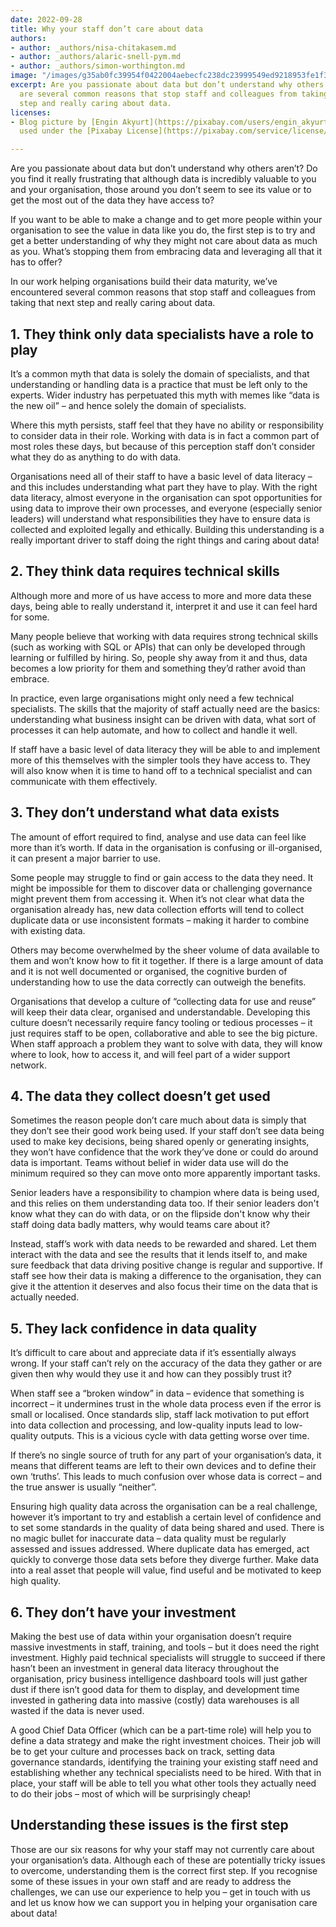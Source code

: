 ```yaml
---
date: 2022-09-28
title: Why your staff don’t care about data
authors:
- author: _authors/nisa-chitakasem.md
- author: _authors/alaric-snell-pym.md
- author: _authors/simon-worthington.md
image: "/images/g35ab0fc39954f0422004aebecfc238dc23999549ed9218953fe1f3feeaf23a07ee09fbc579403268c3ebcf22d9254a1d652aaca7e2fe832470e0bd9394143adda1af6defbdda72b397768c23eeb3ea05_1280-1.jpg"
excerpt: Are you passionate about data but don’t understand why others aren’t? There
  are several common reasons that stop staff and colleagues from taking that next
  step and really caring about data.
licenses:
- Blog picture by [Engin Akyurt](https://pixabay.com/users/engin_akyurt-3656355/)
  used under the [Pixabay License](https://pixabay.com/service/license/).

---
```

Are you passionate about data but don’t understand why others aren’t? Do you find it really frustrating that although data is incredibly valuable to you and your organisation, those around you don’t seem to see its value or to get the most out of the data they have access to?

If you want to be able to make a change and to get more people within your organisation to see the value in data like you do, the first step is to try and get a better understanding of why they might not care about data as much as you.  What’s stopping them from embracing data and leveraging all that it has to offer? 

In our work helping organisations build their data maturity, we’ve encountered several common reasons that stop staff and colleagues from taking that next step and really caring about data.

## 1. They think only data specialists have a role to play

It’s a common myth that data is solely the domain of specialists, and that understanding or handling data is a practice that must be left only to the experts. Wider industry has perpetuated this myth with memes like “data is the new oil” – and hence solely the domain of specialists. 

Where this myth persists, staff feel that they have no ability or responsibility to consider data in their role. Working with data is in fact a common part of most roles these days, but because of this perception staff don’t consider what they do as anything to do with data.

Organisations need all of their staff to have a basic level of data literacy – and this includes understanding what part they have to play. With the right data literacy, almost everyone in the organisation can spot opportunities for using data to improve their own processes, and everyone (especially senior leaders) will understand what responsibilities they have to ensure data is collected and exploited legally and ethically. Building this understanding is a really important driver to staff doing the right things and caring about data!

## 2. They think data requires technical skills

Although more and more of us have access to more and more data these days, being able to really understand it, interpret it and use it can feel hard for some. 

Many people believe that working with data requires strong technical skills (such as working with SQL or APIs) that can only be developed through learning or fulfilled by hiring. So, people shy away from it and thus, data becomes a low priority for them and something they’d rather avoid than embrace.

In practice, even large organisations might only need a few technical specialists. The skills that the majority of staff actually need are the basics: understanding what business insight can be driven with data, what sort of processes it can help automate, and how to collect and handle it well. 

If staff have a basic level of data literacy they will be able to and implement more of this themselves with the simpler tools they have access to. They will also know when it is time to hand off to a technical specialist and can communicate with them effectively.

## 3. They don’t understand what data exists

The amount of effort required to find, analyse and use data can feel like more than it’s worth. If data in the organisation is confusing or ill-organised, it can present a major barrier to use. 

Some people may struggle to find or gain access to the data they need. It might be impossible for them to discover data or challenging governance might prevent them from accessing it. When it’s not clear what data the organisation already has, new data collection efforts will tend to collect duplicate data or use inconsistent formats – making it harder to combine with existing data.

Others may become overwhelmed by the sheer volume of data available to them and won’t know how to fit it together. If there is a large amount of data and it is not well documented or organised, the cognitive burden of understanding how to use the data correctly can outweigh the benefits.

Organisations that develop a culture of “collecting data for use and reuse” will keep their data clear, organised and understandable. Developing this culture doesn’t necessarily require fancy tooling or tedious processes – it just requires staff to be open, collaborative and able to see the big picture. When staff approach a problem they want to solve with data, they will know where to look, how to access it, and will feel part of a wider support network.

## 4. The data they collect doesn’t get used

Sometimes the reason people don’t care much about data is simply that they don’t see their good work being used. If your staff don’t see data being used to make key decisions, being shared openly or generating insights, they won’t have confidence that the work they’ve done or could do around data is important. Teams without belief in wider data use will do the minimum required so they can move onto more apparently important tasks.

Senior leaders have a responsibility to champion where data is being used, and this relies on them understanding data too. If their senior leaders don't know what they can do with data, or on the flipside don't know why their staff doing data badly matters, why would teams care about it?

Instead, staff’s work with data needs to be rewarded and shared. Let them interact with the data and see the results that it lends itself to, and make sure feedback that data driving positive change is regular and supportive. If staff see how their data is making a difference to the organisation, they can give it the attention it deserves and also focus their time on the data that is actually needed.

## 5. They lack confidence in data quality

It’s difficult to care about and appreciate data if it’s essentially always wrong.  If your staff can’t rely on the accuracy of the data they gather or are given then why would they use it and how can they possibly trust it? 

When staff see a “broken window” in data – evidence that something is incorrect – it undermines trust in the whole data process even if the error is small or localised. Once standards slip, staff lack motivation to put effort into data collection and processing, and low-quality inputs lead to low-quality outputs. This is a vicious cycle with data getting worse over time. 

If there’s no single source of truth for any part of your organisation’s data, it means that different teams are left to their own devices and to define their own ‘truths’. This leads to much confusion over whose data is correct – and the true answer is usually “neither”.

Ensuring high quality data across the organisation can be a real challenge, however it’s important to try and establish a certain level of confidence and to set some standards in the quality of data being shared and used. There is no magic bullet for inaccurate data – data quality must be regularly assessed and issues addressed. Where duplicate data has emerged, act quickly to converge those data sets before they diverge further. Make data into a real asset that people will value, find useful and be motivated to keep high quality.

## 6. They don’t have your investment

Making the best use of data within your organisation doesn’t require massive investments in staff, training, and tools – but it does need the right investment. Highly paid technical specialists will struggle to succeed if there hasn’t been an investment in general data literacy throughout the organisation, pricy business intelligence dashboard tools will just gather dust if there isn’t good data for them to display, and development time invested in gathering data into massive (costly) data warehouses is all wasted if the data is never used.

A good Chief Data Officer (which can be a part-time role) will help you to define a data strategy and make the right investment choices. Their job will be to get your culture and processes back on track, setting data governance standards, identifying the training your existing staff need and establishing whether any technical specialists need to be hired. With that in place, your staff will be able to tell you what other tools they actually need to do their jobs – most of which will be surprisingly cheap!

## Understanding these issues is the first step

Those are our six reasons for why your staff may not currently care about your organisation’s data. Although each of these are potentially tricky issues to overcome, understanding them is the correct first step. If you recognise some of these issues in your own staff and are ready to address the challenges, we can use our experience to help you – get in touch with us and let us know how we can support you in helping your organisation care about data!